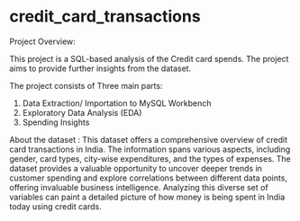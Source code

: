 # credit_card_transactions

Project Overview:

This project is a SQL-based analysis of the Credit card spends. The project aims to provide further
insights from the dataset.

The project consists of Three main parts:
1. Data Extraction/ Importation to MySQL Workbench
2. Exploratory Data Analysis (EDA)
3. Spending Insights

About the dataset :
This dataset offers a comprehensive overview of credit card transactions in India. The information spans
various aspects, including gender, card types, city-wise expenditures, and the types of expenses. The
dataset provides a valuable opportunity to uncover deeper trends in customer spending and explore
correlations between different data points, offering invaluable business intelligence. Analyzing this
diverse set of variables can paint a detailed picture of how money is being spent in India today using
credit cards.
